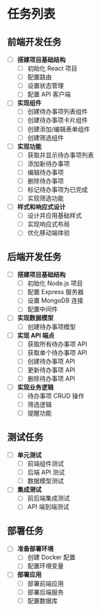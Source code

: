 # 任务列表

## 前端开发任务

- [ ] **搭建项目基础结构**
  - [ ] 初始化 React 项目
  - [ ] 配置路由
  - [ ] 设置状态管理
  - [ ] 配置 API 客户端

- [ ] **实现组件**
  - [ ] 创建待办事项列表组件
  - [ ] 创建待办事项卡片组件
  - [ ] 创建添加/编辑表单组件
  - [ ] 创建筛选组件

- [ ] **实现功能**
  - [ ] 获取并显示待办事项列表
  - [ ] 添加新待办事项
  - [ ] 编辑待办事项
  - [ ] 删除待办事项
  - [ ] 标记待办事项为已完成
  - [ ] 实现筛选功能

- [ ] **样式和响应式设计**
  - [ ] 设计并应用基础样式
  - [ ] 实现响应式布局
  - [ ] 优化移动端体验

## 后端开发任务

- [ ] **搭建项目基础结构**
  - [ ] 初始化 Node.js 项目
  - [ ] 配置 Express 服务器
  - [ ] 设置 MongoDB 连接
  - [ ] 配置中间件

- [ ] **实现数据模型**
  - [ ] 创建待办事项模型

- [ ] **实现 API 端点**
  - [ ] 获取所有待办事项 API
  - [ ] 获取单个待办事项 API
  - [ ] 创建待办事项 API
  - [ ] 更新待办事项 API
  - [ ] 删除待办事项 API

- [ ] **实现业务逻辑**
  - [ ] 待办事项 CRUD 操作
  - [ ] 筛选逻辑
  - [ ] 提醒功能

## 测试任务

- [ ] **单元测试**
  - [ ] 前端组件测试
  - [ ] 后端 API 测试
  - [ ] 数据模型测试

- [ ] **集成测试**
  - [ ] 前后端集成测试
  - [ ] API 端到端测试

## 部署任务

- [ ] **准备部署环境**
  - [ ] 创建 Docker 配置
  - [ ] 配置环境变量

- [ ] **部署应用**
  - [ ] 部署前端应用
  - [ ] 部署后端服务
  - [ ] 配置数据库